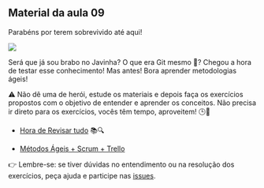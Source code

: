 ## Material da aula 09

Parabéns por terem sobrevivido até aqui!

<img src="https://github.com/SkiereszDiego/Java-Caldeira-Privado/blob/main/aula10/dumbledore-clapping.gif?raw=true">

Será que já sou brabo no Javinha?  O que era Git mesmo 🤔? 
Chegou a hora de testar esse conhecimento! Mas antes! Bora aprender metodologias ágeis!

:warning: Não dê uma de herói, estude os materiais e depois faça os exercícios propostos com o objetivo de entender e aprender os conceitos. Não precisa ir direto para os exercícios, vocês têm tempo, aproveitem! 🕒📖

- [Hora de Revisar tudo](review.md) 📚🔍

- [Métodos Ágeis + Scrum + Trello](agile.md)

:point_right: Lembre-se: se tiver dúvidas no entendimento ou na resolução dos exercícios, peça ajuda e participe nas [issues](https://github.com/SkiereszDiego/Java-Caldeira/issues).
